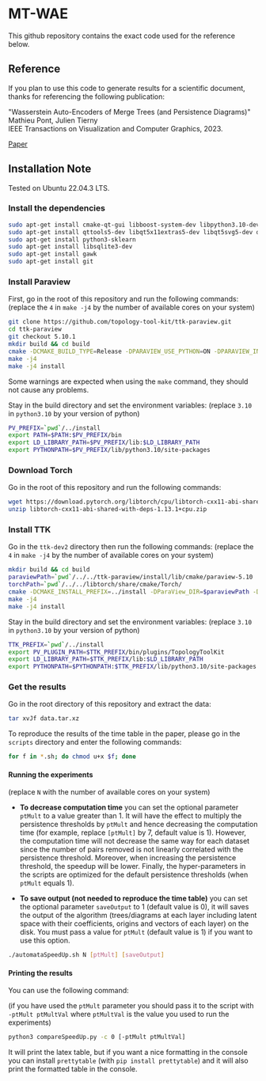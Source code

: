 # MT-WAE

This github repository contains the exact code used for the reference below.

## Reference

If you plan to use this code to generate results for a scientific document, thanks for referencing the following publication:

"Wasserstein Auto-Encoders of Merge Trees (and Persistence Diagrams)"  
Mathieu Pont, Julien Tierny  
IEEE Transactions on Visualization and Computer Graphics, 2023.  

[Paper](https://arxiv.org/pdf/2307.02509.pdf)

## Installation Note

Tested on Ubuntu 22.04.3 LTS.

### Install the dependencies

```bash
sudo apt-get install cmake-qt-gui libboost-system-dev libpython3.10-dev libxt-dev libxcursor-dev libopengl-dev
sudo apt-get install qttools5-dev libqt5x11extras5-dev libqt5svg5-dev qtxmlpatterns5-dev-tools 
sudo apt-get install python3-sklearn 
sudo apt-get install libsqlite3-dev 
sudo apt-get install gawk
sudo apt-get install git
```

### Install Paraview

First, go in the root of this repository and run the following commands:
(replace the `4` in `make -j4` by the number of available cores on your system)

```bash
git clone https://github.com/topology-tool-kit/ttk-paraview.git
cd ttk-paraview
git checkout 5.10.1
mkdir build && cd build
cmake -DCMAKE_BUILD_TYPE=Release -DPARAVIEW_USE_PYTHON=ON -DPARAVIEW_INSTALL_DEVELOPMENT_FILES=ON -DCMAKE_INSTALL_PREFIX=../install ..
make -j4
make -j4 install
```

Some warnings are expected when using the `make` command, they should not cause any problems.

Stay in the build directory and set the environment variables:
(replace `3.10` in `python3.10` by your version of python)

```bash
PV_PREFIX=`pwd`/../install
export PATH=$PATH:$PV_PREFIX/bin
export LD_LIBRARY_PATH=$PV_PREFIX/lib:$LD_LIBRARY_PATH
export PYTHONPATH=$PV_PREFIX/lib/python3.10/site-packages
```

### Download Torch

Go in the root of this repository and run the following commands:

```bash
wget https://download.pytorch.org/libtorch/cpu/libtorch-cxx11-abi-shared-with-deps-1.13.1%2Bcpu.zip
unzip libtorch-cxx11-abi-shared-with-deps-1.13.1+cpu.zip
```

### Install TTK

Go in the `ttk-dev2` directory then run the following commands:
(replace the `4` in `make -j4` by the number of available cores on your system)

```bash
mkdir build && cd build
paraviewPath=`pwd`/../../ttk-paraview/install/lib/cmake/paraview-5.10
torchPath=`pwd`/../../libtorch/share/cmake/Torch/
cmake -DCMAKE_INSTALL_PREFIX=../install -DParaView_DIR=$paraviewPath -DTorch_DIR=$torchPath ..
make -j4
make -j4 install
```

Stay in the build directory and set the environment variables:
(replace `3.10` in `python3.10` by your version of python)

```bash
TTK_PREFIX=`pwd`/../install
export PV_PLUGIN_PATH=$TTK_PREFIX/bin/plugins/TopologyToolKit
export LD_LIBRARY_PATH=$TTK_PREFIX/lib:$LD_LIBRARY_PATH
export PYTHONPATH=$PYTHONPATH:$TTK_PREFIX/lib/python3.10/site-packages
```

### Get the results

Go in the root directory of this repository and extract the data:

```bash
tar xvJf data.tar.xz
```

To reproduce the results of the time table in the paper, please go in the `scripts` directory and enter the following commands:

```bash
for f in *.sh; do chmod u+x $f; done
```

#### Running the experiments

(replace `N` with the number of available cores on your system)

- **To decrease computation time** you can set the optional parameter `ptMult` to a value greater than 1. It will have the effect to multiply the persistence thresholds by `ptMult` and hence decreasing the computation time (for example, replace `[ptMult]` by 7, default value is 1). However, the computation time will not decrease the same way for each dataset since the number of pairs removed is not linearly correlated with the persistence threshold. Moreover, when increasing the persistence threshold, the speedup will be lower. Finally, the hyper-parameters in the scripts are optimized for the default persistence thresholds (when `ptMult` equals 1).

- **To save output (not needed to reproduce the time table)** you can set the optional parameter `saveOutput` to 1 (default value is 0), it will saves the output of the algorithm (trees/diagrams at each layer including latent space with their coefficients, origins and vectors of each layer) on the disk. You must pass a value for `ptMult` (default value is 1) if you want to use this option.

```bash
./automataSpeedUp.sh N [ptMult] [saveOutput]
```

#### Printing the results 

You can use the following command: 

(if you have used the `ptMult` parameter you should pass it to the script with `-ptMult ptMultVal` where `ptMultVal` is the value you used to run the experiments)

```bash
python3 compareSpeedUp.py -c 0 [-ptMult ptMultVal]
```

It will print the latex table, but if you want a nice formatting in the console you can install `prettytable` (with `pip install prettytable`) and it will also print the formatted table in the console.
